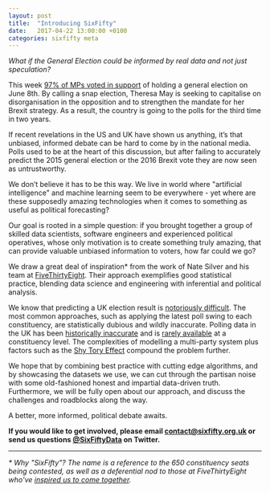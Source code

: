 ```yaml
---
layout: post
title:  "Introducing SixFifty"
date:   2017-04-22 13:00:00 +0100
categories: sixfifty meta
---
```


_What if the General Election could be informed by real data and not just speculation?_

This week [97% of MPs voted in support](hansard-results) of holding a general election on June 8th. By calling a snap election, Theresa May is seeking to capitalise on disorganisation in the opposition and to strengthen the mandate for her Brexit strategy. As a result, the country is going to the polls for the third time in two years.

If recent revelations in the US and UK have shown us anything, it’s that unbiased, informed debate can be hard to come by in the national media. Polls used to be at the heart of this discussion, but after failing to accurately predict the 2015 general election or the 2016 Brexit vote they are now seen as untrustworthy. 

We don’t believe it has to be this way. We live in world where "artificial intelligence" and machine learning seem to be everywhere - yet where are these supposedly amazing technologies when it comes to something as useful as political forecasting?

Our goal is rooted in a simple question: if you brought together a group of skilled data scientists, software engineers and experienced political operatives, whose only motivation is to create something truly amazing, that can provide valuable unbiased information to voters, how far could we go?

We draw a great deal of inspiration* from the work of Nate Silver and his team at [FiveThirtyEight](fivethirtyeight). Their approach exemplifies good statistical practice, blending data science and engineering with inferential and political analysis.

We know that predicting a UK election result is [notoriously difficult](538-wrong). The most common approaches, such as applying the latest poll swing to each constituency, are statistically dubious and wildly inaccurate. Polling data in the UK has been [historically inaccurate](inaccurate-polls) and is [rarely available](ashcroft-polls) at a constituency level. The complexities of modelling a multi-party system plus factors such as the [Shy Tory Effect](shy-tory-factor) compound the problem further.

We hope that by combining best practice with cutting edge algorithms, and by showcasing the datasets we use, we can cut through the partisan noise with some old-fashioned honest and impartial data-driven truth. Furthermore, we will be fully open about our approach, and discuss the challenges and roadblocks along the way.

A better, more informed, political debate awaits.

__If you would like to get involved, please email [contact@sixfifty.org.uk](contact-us) or send us questions [@SixFiftyData](650-twitter) on Twitter.__

---

_* Why "SixFifty"? The name is a reference to the 650 constituency seats being contested, as well as a deferential nod to those at FiveThirtyEight who've [inspired us to come together](first-tweet)._



[fixed-term-act]: http://www.legislation.gov.uk/ukpga/2011/14
[650-twitter]: https://twitter.com/SixFiftyData
[hansard-results]: https://hansard.parliament.uk/Commons/2017-04-19/division/BE856226-DD6B-4409-9462-D8D910F942D1/EarlyParliamentaryGeneralElection?outputType=Names
[fivethirtyeight]: https://fivethirtyeight.com/
[538-wrong]: https://fivethirtyeight.com/datalab/what-we-got-wrong-in-our-2015-uk-general-election-model/
[inaccurate-polls]: https://fivethirtyeight.com/features/the-u-k-snap-election-is-riskier-than-it-seems/
[shy-tory-factor]: https://en.wikipedia.org/wiki/Shy_Tory_Factor
[first-tweet]: https://twitter.com/John_Sandall/status/854286620064976896
[ashcroft-polls]: http://lordashcroftpolls.com/
[contact-us]: contact@sixfifty.org.uk
